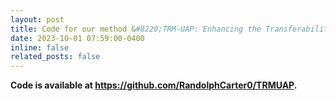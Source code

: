 ```yaml
---
layout: post
title: Code for our method &#8220;TRM-UAP: Enhancing the Transferability of Data-Free Universal Adversarial Perturbation via Truncated Ratio Maximization (ICCV2023)&#8221; is released!
date: 2023-10-01 07:59:00-0400
inline: false
related_posts: false
---
```


<b> Code is available at https://github.com/RandolphCarter0/TRMUAP. </b>
